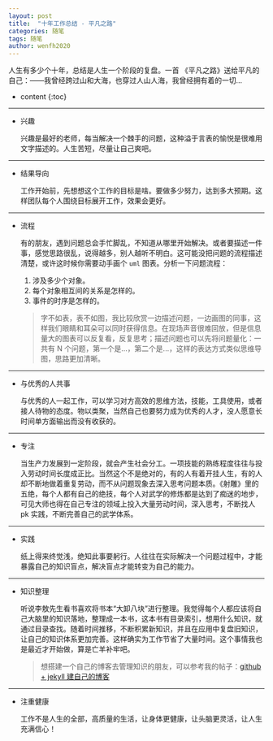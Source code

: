 ```yaml
---
layout: post
title:  "十年工作总结 - 平凡之路"
categories: 随笔
tags: 随笔
author: wenfh2020
---
```


人生有多少个十年，总结是人生一个阶段的复盘。一首 《平凡之路》送给平凡的自己：——我曾经跨过山和大海，也穿过人山人海，我曾经拥有着的一切...



* content
{:toc}

---

* 兴趣
  
  兴趣是最好的老师，每当解决一个棘手的问题，这种溢于言表的愉悦是很难用文字描述的。人生苦短，尽量让自己爽吧。

---

* 结果导向
  
  工作开始前，先想想这个工作的目标是啥。要做多少努力，达到多大预期。这样团队每个人围绕目标展开工作，效果会更好。

---

* 流程
  
  有的朋友，遇到问题总会手忙脚乱，不知道从哪里开始解决。或者要描述一件事，感觉思路很乱，说得越多，别人越听不明白。这可能没把问题的流程描述清楚，或许这时候你需要动手画个 `uml` 图表。分析一下问题流程：

  1. 涉及多少个对象。
  2. 每个对象相互间的关系是怎样的。
  3. 事件的时序是怎样的。

  > 字不如表，表不如图，我比较欣赏一边描述问题，一边画图的同事，这样我们眼睛和耳朵可以同时获得信息。在现场声音很难回放，但是信息量大的图表可以反复看，反复思考；描述问题也可以先将问题量化：一共有 N 个问题，第一个是...，第二个是...，这样的表达方式类似思维导图，思路更加清晰。

---

* 与优秀的人共事
  
  与优秀的人一起工作，可以学习对方高效的思维方法，技能，工具使用，或者接人待物的态度。物以类聚，当然自己也要努力成为优秀的人才，没人愿意长时间单方面输出而没有收获的。

---

* 专注
  
  当生产力发展到一定阶段，就会产生社会分工。一项技能的熟练程度往往与投入劳动时间长度成正比。当然这个不是绝对的，有的人有着开挂人生，有的人却不断地做着重复劳动，而不从问题现象去深入思考问题本质。《射雕》里的五绝，每个人都有自己的绝技，每个人对武学的修炼都是达到了痴迷的地步，可见大师也得在自己专注的领域上投入大量劳动时间，深入思考，不断找人 pk 实践，不断完善自己的武学体系。

---

* 实践
  
  纸上得来终觉浅，绝知此事要躬行。人往往在实际解决一个问题过程中，才能暴露自己的知识盲点，解决盲点才能转变为自己的能力。

---

* 知识整理
  
  听说李敖先生看书喜欢将书本“大卸八块”进行整理。我觉得每个人都应该将自己大脑里的知识落地，整理成一本书，这本书有目录索引，想用什么知识，就通过目录查找。随着时间推移，不断积累新知识，并且在应用中复盘旧知识，让自己的知识体系更加完善。这样确实为工作节省了大量时间。这个事情我也是最近才开始做，算是亡羊补牢吧。
  
  > 想搭建一个自己的博客去管理知识的朋友，可以参考我的帖子：[github + jekyll 建自己的博客](https://wenfh2020.com/2020/02/17/make-blog/)
  
---

* 注重健康
  
  工作不是人生的全部，高质量的生活，让身体更健康，让头脑更灵活，让人生充满信心！
